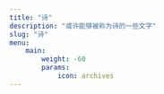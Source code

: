 ```yaml
---
title: "诗"
description: "或许能够被称为诗的一些文字"
slug: "诗"
menu:
    main:
        weight: -60
        params: 
            icon: archives
---
```

